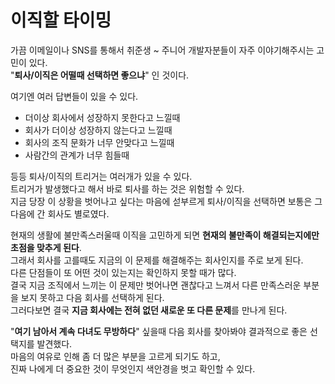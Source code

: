# 이직할 타이밍

가끔 이메일이나 SNS를 통해서 취준생 ~ 주니어 개발자분들이 자주 이야기해주시는 고민이 있다.  
"**퇴사/이직은 어떨때 선택하면 좋으냐**" 인 것이다.  
  
여기엔 여러 답변들이 있을 수 있다. 

- 더이상 회사에서 성장하지 못한다고 느낄때
- 회사가 더이상 성장하지 않는다고 느낄때
- 회사의 조직 문화가 너무 안맞다고 느낄때
- 사람간의 관계가 너무 힘들때

등등 퇴사/이직의 트리거는 여러개가 있을 수 있다.  
트리거가 발생했다고 해서 바로 퇴사를 하는 것은 위험할 수 있다.    
지금 당장 이 상황을 벗어나고 싶다는 마음에 섣부르게 퇴사/이직을 선택하면 보통은 그 다음에 간 회사도 별로였다.  
  
현재의 생활에 불만족스러울때 이직을 고민하게 되면 **현재의 불만족이 해결되는지에만 초점을 맞추게 된다**.  
그래서 회사를 고를때도 지금의 이 문제를 해결해주는 회사인지를 주로 보게 된다.  
다른 단점들이 또 어떤 것이 있는지는 확인하지 못할 때가 많다.    
결국 지금 조직에서 느끼는 이 문제만 벗어나면 괜찮다고 느껴서 다른 만족스러운 부분을 보지 못하고 다음 회사를 선택하게 된다.  
그러다보면 결국 **지금 회사에는 전혀 없던 새로운 또 다른 문제**를 만나게 된다.  
  
"**여기 남아서 계속 다녀도 무방하다**" 싶을때 다음 회사를 찾아봐야 결과적으로 좋은 선택지를 발견했다.  
마음의 여유로 인해 좀 더 많은 부분을 고르게 되기도 하고,  
진짜 나에게 더 중요한 것이 무엇인지 색안경을 벗고 확인할 수 있다.